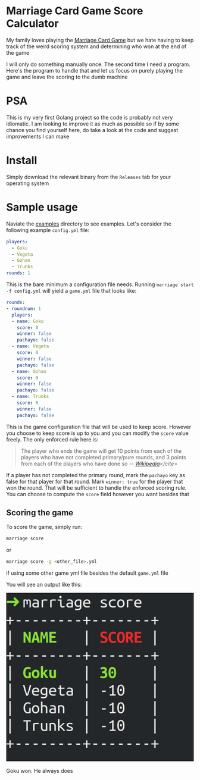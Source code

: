 # Marriage Card Game Score Calculator
My family loves playing the [Marriage Card Game](https://en.wikipedia.org/wiki/Marriage_(card_game)) but we hate having to keep track of the weird scoring system and determining who won at the end of the game

I will only do something manually once. The second time I need a program. Here's the program to handle that and let us focus on purely playing the game and leave the scoring to the dumb machine

# PSA
This is my very first Golang project so the code is probably not very idiomatic. I am looking to improve it as much as possible so if by some chance you find yourself here, do take a look at the code and suggest improvements I can make

# Install
Simply download the relevant binary from the `Releases` tab for your operating system

# Sample usage
Naviate the [examples](./examples) directory to see examples. Let's consider the following example `config.yml` file:

```yaml
players:
  - Goku
  - Vegeta
  - Gohan
  - Trunks
rounds: 1
```
This is the bare minimum a configuration file needs. Running `marriage start -f config.yml` will yield a `game.yml` file that looks like:

```yaml
rounds:
- roundnum: 1
  players:
  - name: Goku
    score: 0
    winner: false
    pachayo: false
  - name: Vegeta
    score: 0
    winner: false
    pachayo: false
  - name: Gohan
    score: 0
    winner: false
    pachayo: false
  - name: Trunks
    score: 0
    winner: false
    pachayo: false
```
This is the game configuration file that will be used to keep score. However you choose to keep score is up to you and you can modify the `score` value freely. The only enforced rule here is:
> The player who ends the game will get 10 points from each of the players who have not completed primary/pure rounds, and 3 points from each of the players who have done so
-- <cite>[Wikipedia](https://en.wikipedia.org/wiki/Marriage_(card_game))</cite>

If a player has not completed the primary round, mark the `pachayo` key as false for that player for that round. Mark `winner: true` for the player that won the round. That will be sufficient to handle the enforced scoring rule. You can choose to compute the `score` field however you want besides that

## Scoring the game
To score the game, simply run:
```bash
marriage score
```
or
```bash
marriage score -g <other_file>.yml
```
if using some other game yml file besides the default `game.yml` file

You will see an output like this:

<img src="assets/sample_scoring.png">

Goku won. He always does


